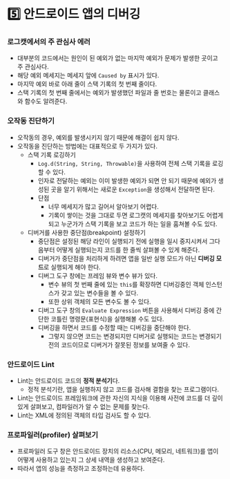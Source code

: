 # 5️⃣ 안드로이드 앱의 디버깅

### 로그캣에서의 주 관심사 에러

- 대부분의 코드에서는 원인이 된 예외가 없는 마지막 예외가 문제가 발생한 곳이고 주 관심사다.
- 해당 예외 메세지는 메세지 앞에 `Caused by` 표시가 있다.
- 마지막 예외 바로 아래 줄이 스택 기록의 첫 번째 줄이다.
- 스택 기록의 첫 번째 줄에서는 예외가 발생했던 파일과 줄 번호는 물론이고 클래스와 함수도 알려준다.

### 오작동 진단하기

- 오작동의 경우, 예외를 발생시키지 않기 때문에 해결이 쉽지 않다.
- 오작동을 진단하는 방법에는 대표적으로 두 가지가 있다.
  - 스택 기록 로깅하기
    - `Log.d(String, String, Throwable)`을 사용하여 전체 스택 기록을 로깅할 수 있다.
    - 인자로 전달하는 예외는 이미 발생한 예외가 되면 안 되기 때문에 예외가 생성된 곳을 알기 위해서는 새로운 `Exception`을 생성해서 전달하면 된다.
    - 단점
      - 너무 메세지가 많고 길어서 알아보기 어렵다.
      - 기록이 쌓이는 것을 그대로 두면 로그캣의 메세지를 찾아보기도 어렵게 되고 누군가가 스택 기록을 보고 코드가 하는 일을 훔쳐볼 수도 있다.
  - 디버거를 사용한 중단점(breakpoint) 설정하기
    - 중단점은 설정된 해당 라인이 실행되기 전에 실행을 일시 중지시켜서 그다음부터 어떻게 실행되는지 코드를 한 줄씩 살펴볼 수 있게 해준다.
    - 디버거가 중단점을 처리하게 하려면 앱을 일반 실행 모드가 아닌 **디버깅 모드**로 실행되게 해야 한다.
    - 디버그 도구 창에는 프레임 뷰와 변수 뷰가 있다.
      - 변수 뷰의 첫 번째 줄에 있는 `this`를 확장하면 디버깅중인 객체 인스턴스가 갖고 있는 변수들을 볼 수 있다.
      - 또한 상위 객체의 모든 변수도 볼 수 있다.
    - 디버그 도구 창의 `Evaluate Expression` 버튼을 사용해서 디버깅 중에 간단한 코틀린 명령문(표현식)을 실행해볼 수도 있다.
    - 디버깅을 하면서 코드를 수정할 때는 디버깅을 중단해야 한다.
      - 그렇지 않으면 코드는 변경되지만 디버거로 실행되는 코드는 변경되기 전의 코드이므로 디버거가 잘못된 정보를 보여줄 수 있다.

### 안드로이드 Lint

- Lint는 안드로이드 코드의 **정적 분석기**다.
  - 정적 분석기란, 앱을 실행하지 않고 코드를 검사해 결함을 찾는 프로그램이다.
- Lint는 안드로이드 프레임워크에 관한 자신의 지식을 이용해 사전에 코드를 더 깊이 있게 살펴보고, 컴파일러가 알 수 없는 문제를 찾는다.
- Lint는 XML에 정의된 객체의 타입 검사도 할 수 있다.

### 프로파일러(profiler) 살펴보기

- 프로파일러 도구 창은 안드로이드 장치의 리소스(CPU, 메모리, 네트워크)를 앱이 어떻게 사용하고 있는지 그 상세 내역을 생성하고 보여준다.
- 따라서 앱의 성능을 측정하고 조정하는데 유용하다.
